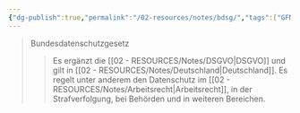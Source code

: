 ```yaml
---
{"dg-publish":true,"permalink":"/02-resources/notes/bdsg/","tags":["GFN/prüfungsrelevant/AP1/vorbereitung"],"noteIcon":"","updated":"2025-09-05T10:12:28.000+02:00"}
---
```


>Bundesdatenschutzgesetz
>>Es ergänzt die [[02 - RESOURCES/Notes/DSGVO\|DSGVO]] und gilt in [[02 - RESOURCES/Notes/Deutschland\|Deutschland]]. 
>>Es regelt unter anderem den Datenschutz im [[02 - RESOURCES/Notes/Arbeitsrecht\|Arbeitsrecht]], in der Strafverfolgung, bei Behörden und in weiteren Bereichen.